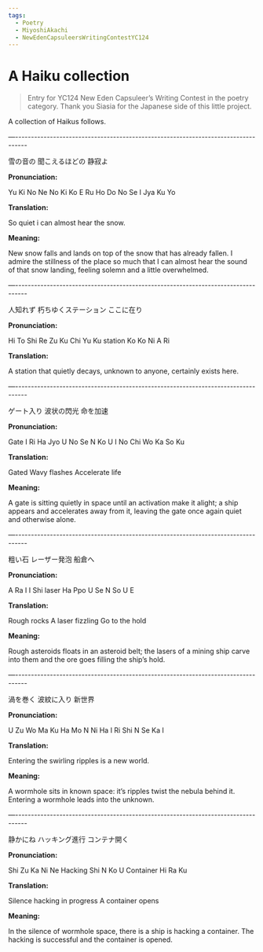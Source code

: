 ```yaml
---
tags:
  - Poetry
  - MiyoshiAkachi
  - NewEdenCapsuleersWritingContestYC124
---
```


# A Haiku collection

> Entry for YC124 New Eden Capsuleer’s Writing Contest in the poetry category. Thank you Siasia for the Japanese side of this little project.


A collection of Haikus follows.

—----------------------------------------------------------------------------------

雪の音の
聞こえるほどの
静寂よ

**Pronunciation:**

Yu Ki No Ne No
Ki Ko E Ru Ho Do No
Se I Jya Ku Yo

**Translation:**

So quiet i can almost hear the snow.

**Meaning:**

New snow falls and lands on top of the snow that has already fallen.
I admire the stillness of the place so much that I can almost hear the sound of that snow landing, feeling solemn and a little overwhelmed.

—----------------------------------------------------------------------------------

人知れず
朽ちゆくステーション
ここに在り

**Pronunciation:**

Hi To Shi Re Zu
Ku Chi Yu Ku station
Ko Ko Ni A Ri

**Translation:**

A station that quietly decays, unknown to anyone, certainly exists here.

—----------------------------------------------------------------------------------

ゲート入り
波状の閃光
命を加速

**Pronunciation:**

Gate I Ri
Ha Jyo U No Se N Ko U
I No Chi Wo Ka So Ku

**Translation:**

Gated
Wavy flashes
Accelerate life

**Meaning:**

A gate is sitting quietly in space until an activation make it alight; a ship appears and accelerates away from it, leaving the gate once again quiet and otherwise alone.

—----------------------------------------------------------------------------------

粗い石
レーザー発泡
船倉へ

**Pronunciation:**

A Ra I I Shi
laser Ha Ppo U
Se N So U E

**Translation:**

Rough rocks
A laser fizzling
Go to the hold

**Meaning:**

Rough asteroids floats in an asteroid belt; the lasers of a mining ship carve into them and the ore goes filling the ship’s hold.

—----------------------------------------------------------------------------------

渦を巻く
波紋に入り
新世界

**Pronunciation:**

U Zu Wo Ma Ku
Ha Mo N Ni Ha I Ri
Shi N Se Ka I

**Translation:**

Entering the swirling ripples is a new world.

**Meaning:**

A wormhole sits in known space: it’s ripples twist the nebula behind it. Entering a wormhole leads into the unknown.

—----------------------------------------------------------------------------------

静かにね
ハッキング進行
コンテナ開く

**Pronunciation:**

Shi Zu Ka Ni Ne
Hacking Shi N Ko U
Container Hi Ra Ku

**Translation:**

Silence
hacking in progress
A container opens

**Meaning:**

In the silence of wormhole space, there is a ship is hacking a container. The hacking is successful and the container is opened.